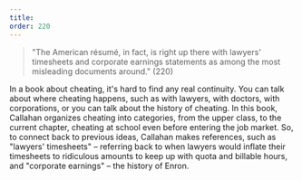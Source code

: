 ```yaml
---
title: 
order: 220
---
```


> "The American résumé, in fact, is right up there with lawyers' timesheets and corporate earnings statements as among the most misleading documents around." (220)

In a book about cheating, it's hard to find any real continuity. You can talk about where cheating happens, such as with lawyers, with doctors, with corporations, or you can talk about the history of cheating. In this book, Callahan organizes cheating into categories, from the upper class, to the current chapter, cheating at school even before entering the job market. So, to connect back to previous ideas, Callahan makes references, such as "lawyers' timesheets" – referring back to when lawyers would inflate their timesheets to ridiculous amounts to keep up with quota and billable hours, and "corporate earnings" – the history of Enron.